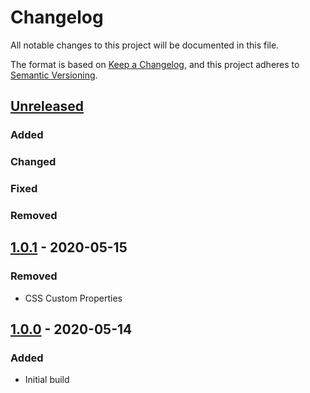 # Changelog
All notable changes to this project will be documented in this file.

The format is based on [Keep a Changelog](https://keepachangelog.com/en/1.0.0/),
and this project adheres to [Semantic Versioning](https://semver.org/spec/v2.0.0.html).

## [Unreleased]
### Added

### Changed

### Fixed

### Removed

## [1.0.1] - 2020-05-15
### Removed
- CSS Custom Properties

## [1.0.0] - 2020-05-14
### Added
- Initial build

[Unreleased]: https://github.com/ninety-six/milo-css-buttons/compare/v1.0.1...HEAD
[1.0.1]: https://github.com/ninety-six/milo-css-buttons/releases/tag/v1.0.1
[1.0.0]: https://github.com/ninety-six/milo-css-buttons/releases/tag/v1.0.0
